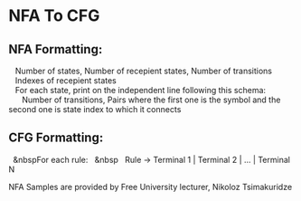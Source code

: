# NFA To CFG

## NFA Formatting:<br/>
&nbsp;&nbsp;&nbsp;Number of states, Number of recepient states, Number of transitions<br/>
&nbsp;&nbsp;&nbsp;Indexes of recepient states<br/>
&nbsp;&nbsp;&nbsp;For each state, print on the independent line following this schema:<br/>
&nbsp;&nbsp;&nbsp;&nbsp;&nbsp;&nbsp;Number of transitions, Pairs where the first one is the symbol and the second one is state index to which it connects<br/>

## CFG Formatting:<br/>
&nbsp;&nbsp;&nbspFor each rule:
&nbsp;&nbsp;&nbsp&nbsp;&nbsp;&nbsp;Rule -> Terminal 1 | Terminal 2 | ... | Terminal N <br/>

NFA Samples are provided by Free University lecturer, Nikoloz Tsimakuridze
